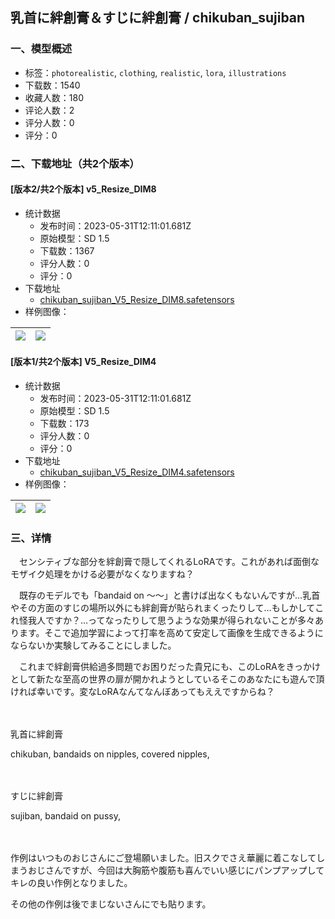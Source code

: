## 乳首に絆創膏＆すじに絆創膏 / chikuban_sujiban
### 一、模型概述

- 标签：`photorealistic`, `clothing`, `realistic`, `lora`, `illustrations`
- 下载数：1540
- 收藏人数：180
- 评论人数：2
- 评分人数：0
- 评分：0

### 二、下载地址（共2个版本）

#### [版本2/共2个版本] v5_Resize_DIM8

- 统计数据
  - 发布时间：2023-05-31T12:11:01.681Z
  - 原始模型：SD 1.5
  - 下载数：1367
  - 评分人数：0
  - 评分：0
- 下载地址
  - [chikuban_sujiban_V5_Resize_DIM8.safetensors](https://civitai.com/api/download/models/86188)
- 样例图像：

| <img src="https://image.civitai.com/xG1nkqKTMzGDvpLrqFT7WA/c13ff83e-e996-4340-bef1-1ba6cc4b5b26/width=450/979947.jpeg" /> | <img src="https://image.civitai.com/xG1nkqKTMzGDvpLrqFT7WA/dc9b4361-0782-4d00-b837-2a75acd502ac/width=450/979949.jpeg" /> |
| ---- | ---- |

#### [版本1/共2个版本] V5_Resize_DIM4

- 统计数据
  - 发布时间：2023-05-31T12:11:01.681Z
  - 原始模型：SD 1.5
  - 下载数：173
  - 评分人数：0
  - 评分：0
- 下载地址
  - [chikuban_sujiban_V5_Resize_DIM4.safetensors](https://civitai.com/api/download/models/86221)
- 样例图像：

| <img src="https://image.civitai.com/xG1nkqKTMzGDvpLrqFT7WA/e4081d2f-9bf0-467a-b76d-79495144e76f/width=450/980402.jpeg" /> | <img src="https://image.civitai.com/xG1nkqKTMzGDvpLrqFT7WA/8b5393ff-d296-4c5e-9757-498eb3e89819/width=450/980404.jpeg" /> |
| ---- | ---- |


### 三、详情
<p>　センシティブな部分を絆創膏で隠してくれるLoRAです。これがあれば面倒なモザイク処理をかける必要がなくなりますね？</p><p>　既存のモデルでも「bandaid on ～～」と書けば出なくもないんですが…乳首やその方面のすじの場所以外にも絆創膏が貼られまくったりして…もしかしてこれ怪我人ですか？…ってなったりして思うような効果が得られないことが多々あります。そこで追加学習によって打率を高めて安定して画像を生成できるようにならないか実験してみることにしました。</p><p>　これまで絆創膏供給過多問題でお困りだった貴兄にも、このLoRAをきっかけとして新たな至高の世界の扉が開かれようとしているそこのあなたにも遊んで頂ければ幸いです。変なLoRAなんてなんぼあってもええですからね？</p><p>　　</p><p>乳首に絆創膏</p><p>chikuban, bandaids on nipples, covered nipples,</p><p>　</p><p>すじに絆創膏</p><p>sujiban, bandaid on pussy,</p><p>　</p><p>作例はいつものおじさんにご登場願いました。旧スクでさえ華麗に着こなしてしまうおじさんですが、今回は大胸筋や腹筋も喜んでいい感じにパンプアップしてキレの良い作例となりました。</p><p>その他の作例は後でまじないさんにでも貼ります。</p><p></p>